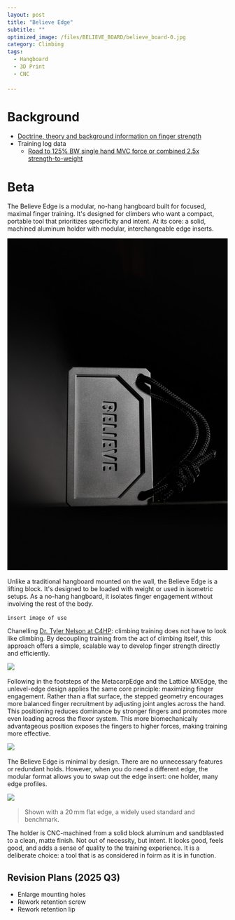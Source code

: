 ```yaml
---
layout: post
title: "Believe Edge"
subtitle: "" 
optimized_image: /files/BELIEVE_BOARD/believe_board-0.jpg
category: Climbing
tags:
  - Hangboard
  - 3D Print
  - CNC

---
```


# Background

- [Doctrine, theory and background information on finger strength](https://anthony-r-h.github.io/HANGBOARD/)
- Training log data 
  - [Road to 125% BW single hand MVC force or combined 2.5x strength-to-weight](https://app.hex.tech/9a6322c1-adb4-4168-adca-6aa7b9ce187d/app/ca62e5cd-a85c-496a-b27c-0cb002bf7f62/latest?selectedStaticCellId=aff79831-20f7-449b-8e51-853728c0903d)


# Beta

The Believe Edge is a modular, no-hang hangboard built for focused, maximal finger training. It's designed for climbers who want a compact, portable tool that prioritizes specificity and intent. At its core: a solid, machined aluminum holder with modular, interchangeable edge inserts.

<img src="/files/BELIEVE_BOARD/believe_board-2.jpg">

Unlike a traditional hangboard mounted on the wall, the Believe Edge is a lifting block. It's designed to be loaded with weight or used in isometric setups. As a no-hang hangboard, it isolates finger engagement without involving the rest of the body.

```insert image of use```

Chanelling [Dr. Tyler Nelson at C4HP](https://www.camp4humanperformance.com/): climbing training does not have to look like climbing. By decoupling training from the act of climbing itself, this approach offers a simple, scalable way to develop finger strength directly and efficiently.

<img src="/files/BELIEVE_BOARD/believe_board.jpg">

Following in the footsteps of the MetacarpEdge and the Lattice MXEdge,  the unlevel-edge design applies the same core principle: maximizing finger engagement. Rather than a flat surface, the stepped geometry encourages more balanced finger recruitment by adjusting joint angles across the hand. This positioning reduces dominance by stronger fingers and promotes more even loading across the flexor system. This more biomechanically advantageous position exposes the fingers to higher forces, making training more effective.

<img src="/files/BELIEVE_BOARD/believe_board-3.jpg">

The Believe Edge is minimal by design.  There are no unnecessary features or redundant holds. However, when you do need a different edge, the modular format allows you to swap out the edge insert: one holder, many edge profiles.

<img src="/files/BELIEVE_BOARD/believe_board-4.jpg">

> Shown with a 20 mm flat edge, a widely used standard and benchmark.

The holder is CNC-machined from a solid block aluminum and sandblasted to a clean, matte finish. Not out of necessity, but intent. It looks good, feels good, and adds a sense of quality to the training experience. It is a deliberate choice: a tool that is as considered in foirm as it is in function.

## Revision Plans (2025 Q3)

- Enlarge mounting holes
- Rework retention screw
- Rework retention lip

